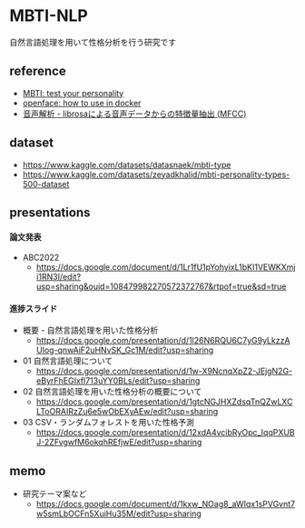 # MBTI-NLP
自然言語処理を用いて性格分析を行う研究です

## reference  
- [MBTI: test your personality](https://www.kaggle.com/code/abhijitsingh001/mbti-test-your-personality)
- [openface: how to use in docker](https://github.com/TadasBaltrusaitis/OpenFace/wiki)
- [音声解析 - librosaによる音声データからの特徴量抽出 (MFCC)](https://community.datarobot.com/t5/%E3%83%93%E3%83%87%E3%82%AApodcast/%E3%82%A2%E3%83%BC%E3%82%AB%E3%82%A4%E3%83%96-python%E3%82%B5%E3%83%B3%E3%83%97%E3%83%AB%E3%82%B9%E3%82%AF%E3%83%AA%E3%83%97%E3%83%88-librosa%E3%81%AB%E3%82%88%E3%82%8B%E9%9F%B3%E5%A3%B0%E3%83%87%E3%83%BC%E3%82%BF%E3%81%8B%E3%82%89%E3%81%AE%E7%89%B9%E5%BE%B4%E9%87%8F%E6%8A%BD%E5%87%BA-mfcc/ba-p/5106)

## dataset
- https://www.kaggle.com/datasets/datasnaek/mbti-type  
- https://www.kaggle.com/datasets/zeyadkhalid/mbti-personality-types-500-dataset

## presentations

#### 論文発表
- ABC2022
  - https://docs.google.com/document/d/1Lr1fU1pYohyixL1bKI1VEWKXmji1RN3I/edit?usp=sharing&ouid=108479982270572372767&rtpof=true&sd=true

#### 進捗スライド
- 概要 - 自然言語処理を用いた性格分析
  - https://docs.google.com/presentation/d/1l26N6RQU6C7yG9yLkzzAUlog-qnwAiF2uHNvSK_Gc1M/edit?usp=sharing
- 01 自然言語処理について
  - https://docs.google.com/presentation/d/1w-X9NcnqXpZ2-JEjgN2G-eByrFhEGIxfl713uYY0BLs/edit?usp=sharing
- 02 自然言語処理を用いた性格分析の概要について
  - https://docs.google.com/presentation/d/1gtcNGJHXZdsqTnQZwLXCLToORAIRzZu6e5wObEXyAEw/edit?usp=sharing
- 03 CSV・ランダムフォレストを用いた性格予測
  - https://docs.google.com/presentation/d/12xdA4vcibRyOpc_IqqPXUBJ-2ZFvgwfM6okqhREfjwE/edit?usp=sharing

## memo
- 研究テーマ案など
  - https://docs.google.com/document/d/1kxw_NOag8_aWIqx1sPVGvnt7w5smLbOCFn5XuiHu35M/edit?usp=sharing
